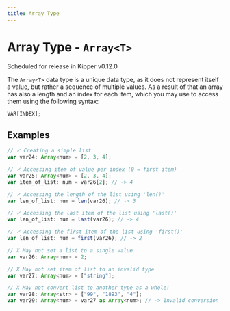 ```yaml
---
title: Array Type
---
```


# Array Type - `Array<T>`

<p class="red-highlight-text">
Scheduled for release in Kipper v0.12.0
</p>

The `Array<T>` data type is a unique data type, as it does not represent itself a value, but rather a sequence of
multiple values. As a result of that an array has also a length and an index for each item, which you may use to access
them using the following syntax:

```ts
VAR[INDEX];
```

## Examples

```ts
// ✓ Creating a simple list
var var24: Array<num> = [2, 3, 4];

// ✓ Accessing item of value per index (0 = first item)
var var25: Array<num> = [2, 3, 4];
var item_of_list: num = var26[2]; // -> 4

// ✓ Accessing the length of the list using 'len()'
var len_of_list: num = len(var26); // -> 3

// ✓ Accessing the last item of the list using 'last()'
var len_of_list: num = last(var26); // -> 4

// ✓ Accessing the first item of the list using 'first()'
var len_of_list: num = first(var26); // -> 2

// X May not set a list to a single value
var var26: Array<num> = 2;

// X May not set item of list to an invalid type
var var27: Array<num> = ["string"];

// X May not convert list to another type as a whole!
var var28: Array<str> = ["99", "1893", "4"];
var var29: Array<num> = var27 as Array<num>; // -> Invalid conversion
```
